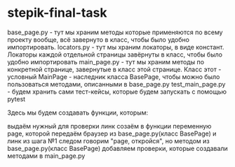 # stepik-final-task

base_page.py - тут мы храним методы которые применяются по всему проекту вообще, всё завернуто в класс, чтобы было удобно импортировать.
locators.py - тут мы храним локаторы, в виде констант. Локаторы каждой отдельной страницы завёрнуты в класс, чтобы было удобно импортировать
main_page.py - тут мы храним методы по конкретной странице, завернутые в класс этой странице. Класс этот - условный MainPage - наследник класса BasePage, чтобы можно было пользоваться методами, описанными в base_page.py
test_main_page.py - будем хранить сами тест-кейсы, которые будем запускать с помощью pytest

Здесь мы будем создавать функции, которым:

выдаём нужный для проверки линк
созаём в функции переменную page, которой передаём браузер из base_page.py(класс BasePage) и линк из шага №1
следом говорим "page, откройся", но методом из base_page.py(класс BasePage)
добавляем проверки, которые создавали методами в main_page.py
